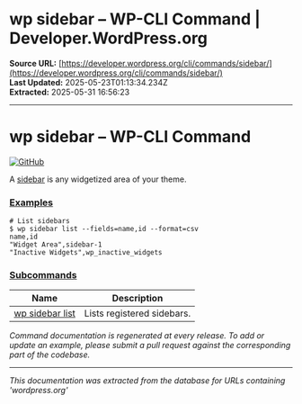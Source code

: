 # wp sidebar – WP-CLI Command | Developer.WordPress.org

**Source URL:** [https://developer.wordpress.org/cli/commands/sidebar/](https://developer.wordpress.org/cli/commands/sidebar/)  
**Last Updated:** 2025-05-23T01:13:34.234Z  
**Extracted:** 2025-05-31 16:56:23

---

# wp sidebar – WP-CLI Command

[![GitHub](https://make.wordpress.org/cli/wp-content/plugins/wporg-cli/assets/images/github-mark.svg)](https://github.com/wp-cli/widget-command)

A [sidebar](https://developer.wordpress.org/themes/functionality/sidebars/) is any widgetized area of your theme.

### [Examples](#examples)

```
# List sidebars
$ wp sidebar list --fields=name,id --format=csv
name,id
"Widget Area",sidebar-1
"Inactive Widgets",wp_inactive_widgets
```

### [Subcommands](#subcommands)

| Name | Description |
| --- | --- |
| [wp sidebar list](https://developer.wordpress.org/cli/commands/sidebar/list/) | Lists registered sidebars. |

_Command documentation is regenerated at every release. To add or update an example, please submit a pull request against the corresponding part of the codebase._

---

*This documentation was extracted from the database for URLs containing 'wordpress.org'*
